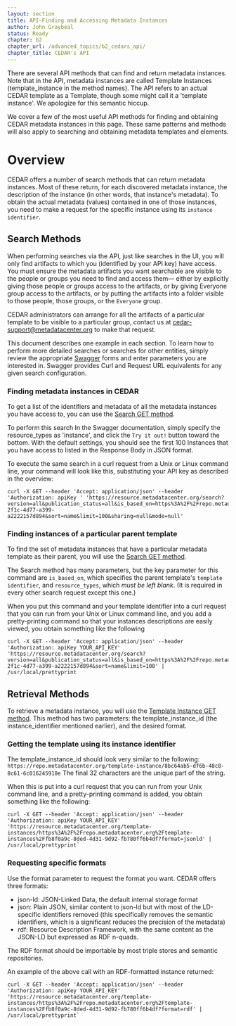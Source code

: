 ```yaml
---
layout: section
title: API—Finding and Accessing Metadata Instances
author: John Graybeal
status: Ready
chapter: b2
chapter_url: /advanced_topics/b2_cedars_api/
chapter_title: CEDAR's API
---
```


There are several API methods that can find and return metadata instances. 
Note that in the API, metadata instances are called Template Instances
(template_instance in the method names). 
The API refers to an actual CEDAR template as a Template, 
though some might call it a 'template instance'. 
We apologize for this semantic hiccup.

We cover a few of the most useful API methods for finding and obtaining
CEDAR metadata instances in this page.
These same patterns and methods will also apply to searching and obtaining
metadata templates and elements.

<h1>Overview</h1>

CEDAR offers a number of search methods that can return metadata instances.
Most of these return, for each discovered metadata instance, 
the description of the instance (in other words, that instance's metadata).
To obtain the actual metadata (values) contained in one of those instances,
you need to make a request for the specific instance using its `instance identifier`.

<h2>Search Methods</h2>

When performing searches via the API, just like searches in the UI,
you will only find artifacts to which you (identified by your API key) have access.
You must ensure the metadata artifacts you want searchable are visible
to the people or groups you need to find and access them—
either by explicitly giving those people or groups access to the artifacts,
or by giving Everyone group access to the artifacts,
or by putting the artifacts into a folder visible to those people, those groups, 
or the `Everyone` group.

CEDAR administrators can arrange for all the artifacts of a particular template
to be visible to a particular group, contact us at cedar-support@metadatacenter.org
to make that request.

This document describes one example in each section. 
To learn how to perform more detailed searches or searches for other entities,
simply review the appropriate [Swagger](https://resource.metadatacenter.org/api) forms 
and enter parameters you are interested in. 
Swagger provides Curl and Request URL equivalents for any given search configuration.

<h3>Finding metadata instances in CEDAR</h3>

To get a list of the identifiers and metadata of all the metadata instances you have access to, you can use the [Search GET method](https://resource.metadatacenter.org/api/#!/Template32Instances/get_search). 

To perform this search In the Swagger documentation, 
simply specify the resource_types as 'instance', 
and click the `Try it out!` button toward the bottom. 
With the default settings, you should see the first 100 Instances
that you have access to listed in the Response Body in JSON format. 

To execute the same search in a curl request 
from a Unix or Linux command line, 
your command will look like this, 
substituting your API key as described in the overview:
```
curl -X GET --header 'Accept: application/json' --header 'Authorization: apiKey ' 'https://resource.metadatacenter.org/search?version=all&publication_status=all&is_based_on=https%3A%2F%2Frepo.metadatacenter.org%2Ftemplates%2F5bf8d2bf-2f1c-4d77-a399-a2222157d894&sort=name&limit=100&sharing=null&mode=null'
```

<h3>Finding instances of a particular parent template</h3>

To find the set of metadata instances that have 
a particular metadata template as their parent,
you will use the [Search GET method](https://resource.metadatacenter.org/api/#!/Template32Instances/get_search).

The Search method has many parameters, but the key parameter for this command
are `is_based_on`, which specifies the parent template's `template identifier`, 
and `resource_types`, which *must be left blank*. 
(It is required in every other search request except this one.)

When you put this command and your template identifier into a curl request 
that you can run from your Unix or Linux command line, 
and you add a pretty-printing command so that your instances descriptions
are easily viewed, you obtain something like the following
```
curl -X GET --header 'Accept: application/json' --header 'Authorization: apiKey YOUR_API_KEY' 'https://resource.metadatacenter.org/search?version=all&publication_status=all&is_based_on=https%3A%2F%2Frepo.metadatacenter.org%2Ftemplates%2F5bf8d2bf-2f1c-4d77-a399-a2222157d894&sort=name&limit=100' | /usr/local/prettyprint
```

<h2>Retrieval Methods</h2> 

To retrieve a metadata instance, you will use the [Template Instance GET method](https://resource.metadatacenter.org/api/#!/Template32Instances/get_template_instances_template_instance_id). 
This method has two parameters: the template_instance_id 
(the instance_identifier mentioned earlier), and 
the desired format.

<h3>Getting the template using its instance identifier</h3>

The template_instance_id should look very similar to the following:
  `https://repo.metadatacenter.org/template-instance/8bc64ab5-df6b-48c8-8c61-6c016245918e`
The final 32 characters are the unique part of the string.

When this is put into a curl request that you can run from your Unix command line, 
and a pretty-printing command is added,
you obtain something like the following:
```
curl -X GET --header 'Accept: application/json' --header 'Authorization: apiKey YOUR_API_KEY' 'https://resource.metadatacenter.org/template-instances/https%3A%2F%2Frepo.metadatacenter.org%2Ftemplate-instances%2Ffb8f0a9c-8ded-4d31-9d92-fb780ff6b4df?format=jsonld' | /usr/local/prettyprint` 
```

<h3>Requesting specific formats</h3>

Use the format parameter to request the format you want. CEDAR offers three formats:
* json-ld: JSON-Linked Data, the default internal storage format
* json: Plain JSON, similar content to json-ld but with most of the LD-specific identifiers removed (this specifically removes the semantic identifiers, which is a significant reduces the precision of the metadata)
* rdf: Resource Description Framework, with the same content as the JSON-LD but expressed as RDF n-quads. 

The RDF format should be importable by most triple stores and semantic repositories.

An example of the above call with an RDF-formatted instance returned:

```
curl -X GET --header 'Accept: application/json' --header 'Authorization: apiKey YOUR_API_KEY' 'https://resource.metadatacenter.org/template-instances/https%3A%2F%2Frepo.metadatacenter.org%2Ftemplate-instances%2Ffb8f0a9c-8ded-4d31-9d92-fb780ff6b4df?format=rdf' | /usr/local/prettyprint` 
```


